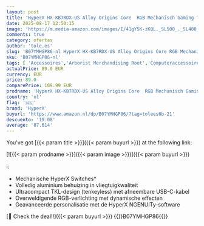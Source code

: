 ```yaml
---
layout: post
title: 'HyperX HX-KB7RDX-US Alloy Origins Core  RGB Mechanisch Gaming Toetsenbord  Tenkeyless  HyperX Red Switches  US layout '
date: 2025-08-17 12:50:15
image: 'https://m.media-amazon.com/images/I/41gY5K-zKQL._SL500_._SL400_.jpg'
comments: true
category: ofertas
author: 'tole.es'
slug: 'B07YMHGP86-nl HyperX HX-KB7RDX-US Alloy Origins Core RGB Mechanisch...'
sku: 'B07YMHGP86-nl'
tags: [ 'Accessoires','Arborist Merchandising Root','Computeraccessoires','Computers, onderdelen & accessoires','Elektronica','Self Service','Special Features Stores','Toetsenborden','Toetsenborden, muizen & invoerapparaten','be0c145d-645e-47ab-b638-53e8112e3d67_0','be0c145d-645e-47ab-b638-53e8112e3d67_3301','be0c145d-645e-47ab-b638-53e8112e3d67_5001','hyperx','🇳🇱', ]
actualPrice: 89.0 EUR
currency: EUR
price: 89.0
comparePrice: 109.99 EUR
prodname: 'HyperX HX-KB7RDX-US Alloy Origins Core  RGB Mechanisch Gaming Toetsenbord  Tenkeyless  HyperX Red Switches  US layout '
country: 'nl'
flag: '🇳🇱'
brand: 'HyperX'
buyurl: 'https://www.amazon.nl/dp/B07YMHGP86/?tag=tolees0b-21'
descuento: '19.08'
average: '87.614'
---
```


You've got [{{< param title >}}]({{< param buyurl >}}) at the following link:

[![{{< param prodname >}}]({{< param image >}})]({{< param buyurl >}})

ℹ️:

- Mechanische HyperX Switches*
- Volledig aluminium behuizing in vliegtuigkwaliteit
- Ultracompact TKL-design (tenkeyless) met afneembare USB-C-kabel
- Overweldigende RGB-verlichting met dynamische effecten
- Geavanceerde personalisatie met de HyperX NGENUITy-software

[🛒 Check the deal!!]({{< param buyurl >}})
{{<world>}}B07YMHGP86{{</world>}}
